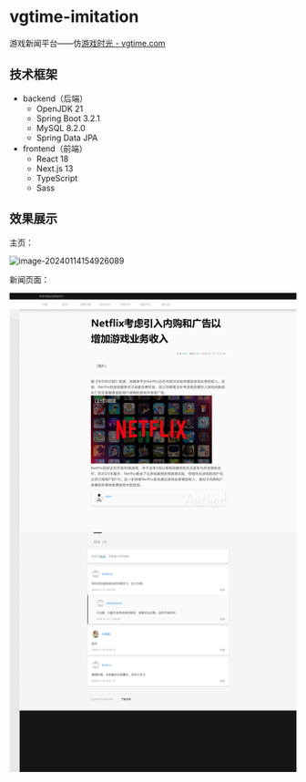# vgtime-imitation

游戏新闻平台——仿[游戏时光 - vgtime.com](https://www.vgtime.com)

## 技术框架

* backend（后端）
  * OpenJDK 21
  * Spring Boot 3.2.1
  * MySQL 8.2.0
  * Spring Data JPA
* frontend（前端）
  * React 18
  * Next.js 13
  * TypeScript
  * Sass

## 效果展示

主页：

![image-20240114154926089](./assets/image-20240114154926089.png)

新闻页面：

![image-20240114155013509](./assets/image-20240114155013509.png)